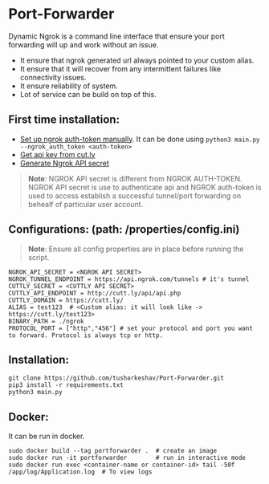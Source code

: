 # Port-Forwarder
Dynamic Ngrok is a command line interface that ensure your port forwarding will up and work without an issue.
* It ensure that ngrok generated url always pointed to your custom alias.
* It ensure that it will recover from any intermittent failures like connectivity issues.
* It ensure reliability of system.
* Lot of service can be build on top of this.

## First time installation:
* [Set up ngrok auth-token manually](https://github.com/tusharkeshav/Port-Forwarder/wiki/Setting-ngrok-auth-token). It can be done using `python3 main.py --ngrok_auth_token <auth-token>`
* [Get api key from cut.ly](https://github.com/tusharkeshav/Port-Forwarder/wiki/Setting-up-Cutt.ly-API)
* [Generate Ngrok API secret](https://github.com/tusharkeshav/Port-Forwarder/wiki/Generating-Ngrok-API-Key)
> __Note__: NGROK API secret is different from NGROK AUTH-TOKEN. NGROK API secret is use to authenticate api and NGROK auth-token is used to access establish a successful tunnel/port forwarding on behealf of particular user account.

## Configurations: (path: /properties/config.ini)
> __Note__: Ensure all config properties are in place before running the script.
```
NGROK_API_SECRET = <NGROK API SECRET>
NGROK_TUNNEL_ENDPOINT = https://api.ngrok.com/tunnels # it's tunnel
CUTTLY_SECRET = <CUTTLY API SECRET>
CUTTLY_API_ENDPOINT = http://cutt.ly/api/api.php
CUTTLY_DOMAIN = https://cutt.ly/
ALIAS = test123  # <Custom alias: it will look like -> https://cutt.ly/test123>
BINARY_PATH = ./ngrok
PROTOCOL_PORT = ["http","456"] # set your protocol and port you want to forward. Protocol is always tcp or http.
```

## Installation:
```
git clone https://github.com/tusharkeshav/Port-Forwarder.git
pip3 install -r requirements.txt
python3 main.py
```

## Docker:
It can be run in docker.
```
sudo docker build --tag portforwarder .  # create an image
sudo docker run -it portforwarder        # run in interactive mode
sudo docker run exec <container-name or container-id> tail -50f /app/log/Application.log  # To view logs
```
